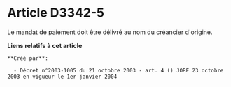 # Article D3342-5

Le mandat de paiement doit être délivré au nom du créancier d'origine.

**Liens relatifs à cet article**

	**Créé par**:

	  - Décret n°2003-1005 du 21 octobre 2003 - art. 4 () JORF 23 octobre 2003 en vigueur le 1er janvier 2004
